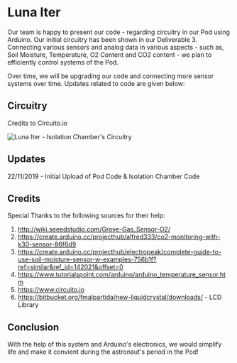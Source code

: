 # Luna Iter

Our team is happy to present our code - regarding circuitry in our Pod using Arduino. Our initial circuitry has been shown in our Deliverable 3. Connecting various sensors and analog data in various aspects - such as, Soil Moisture, Temperature, O2 Content and CO2 content - we plan to efficiently control systems of the Pod.

Over time, we will be upgrading our code and connecting more sensor systems over time. Updates related to code are given below:

## Circuitry 
Credits to Circuito.io

![Luna Iter - Isolation Chamber's Circuitry](https://github.com/Advik007/Luna-Iter---NYAS-Junior-Academy/blob/master/Luna%20Iter%20-%20Arduino%20Circuitry.png)
## Updates
22/11/2019 - Initial Upload of Pod Code & Isolation Chamber Code

## Credits
Special Thanks to the following sources for their help:
1. http://wiki.seeedstudio.com/Grove-Gas_Sensor-O2/
2. https://create.arduino.cc/projecthub/alfred333/co2-monitoring-with-k30-sensor-86f6d9
3. https://create.arduino.cc/projecthub/electropeak/complete-guide-to-use-soil-moisture-sensor-w-examples-756b1f?ref=similar&ref_id=142021&offset=0
4. https://www.tutorialspoint.com/arduino/arduino_temperature_sensor.htm
5. https://www.circuito.io
6. https://bitbucket.org/fmalpartida/new-liquidcrystal/downloads/ - LCD Library


## Conclusion
With the help of this system and Arduino's electronics, we would simplify life and make it convient during the astronaut's period in the Pod!
